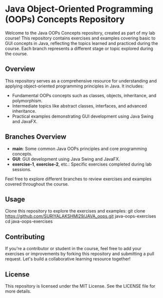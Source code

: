 # Java Object-Oriented Programming (OOPs) Concepts Repository

Welcome to the Java OOPs Concepts repository, created as part of my lab course! This repository contains exercises and examples covering basic to GUI concepts in Java, reflecting the topics learned and practiced during the course.
Each branch represents a different stage or topic explored during the course.


## Overview

This repository serves as a comprehensive resource for understanding and applying object-oriented programming principles in Java. It includes:

- Fundamental OOPs concepts such as classes, objects, inheritance, and polymorphism.
- Intermediate topics like abstract classes, interfaces, and advanced inheritance.
- Practical examples demonstrating GUI development using Java Swing and JavaFX.

## Branches Overview

- **main**: Some common Java OOPs principles and core programming concepts.
- **GUI**: GUI development using Java Swing and JavaFX.
- **exercise-1**, **exercise-2**, etc.: Specific exercises completed during lab sessions.

Feel free to explore different branches to review exercises and examples covered throughout the course.

## Usage

Clone this repository to explore the exercises and examples:
git clone https://github.com/SURIYALAKSHMI29/JAVA_oops.git java-oops-exercises
cd java-oops-exercises

## Contributing
If you're a contributor or student in the course, feel free to add your exercises or improvements by forking this repository and submitting a pull request. Let's build a collaborative learning resource together!

## License
This repository is licensed under the MIT License. See the LICENSE file for more details.
